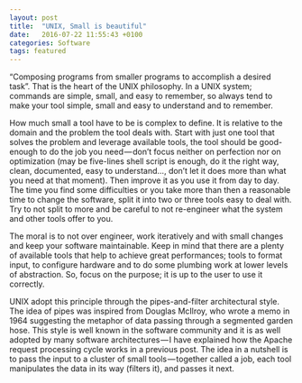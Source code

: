 ```yaml
---
layout: post
title:  "UNIX, Small is beautiful"
date:   2016-07-22 11:55:43 +0100
categories: Software
tags: featured
---
```


“Composing programs from smaller programs to accomplish a desired task”.
That is the heart of the UNIX philosophy.
In a UNIX system; commands are simple, small, and easy to remember, so always tend to make your tool simple, small and easy to understand and to remember.

How much small a tool have to be is complex to define. It is relative to the domain and the problem the tool deals with.
Start with just one tool that solves the problem and leverage available tools, the tool should be good-enough to do the job you need — don’t focus neither on perfection nor on optimization (may be five-lines shell script is enough, do it the right way, clean, documented, easy to understand…, don’t let it does more than what you need at that moment).
Then improve it as you use it from day to day.
The time you find some difficulties or you take more than then a reasonable time to change the software, split it into two or three tools easy to deal with. Try to not split to more and be careful to not re-engineer what the system and other tools offer to you.

The moral is to not over engineer, work iteratively and with small changes and keep your software maintainable.
Keep in mind that there are a plenty of available tools that help to achieve great performances; tools to format input, to configure hardware and to do some plumbing work at lower levels of abstraction.
So, focus on the purpose; it is up to the user to use it correctly.

UNIX adopt this principle through the pipes-and-filter architectural style.
The idea of pipes was inspired from Douglas McIlroy, who wrote a memo in 1964 suggesting the metaphor of data passing through a segmented garden hose.
This style is well known in the software community and it is as well adopted by many software architectures — I have explained how the Apache request processing cycle works in a previous post.
The idea in a nutshell is to pass the input to a cluster of small tools — together called a job, each tool manipulates the data in its way (filters it), and passes it next.
